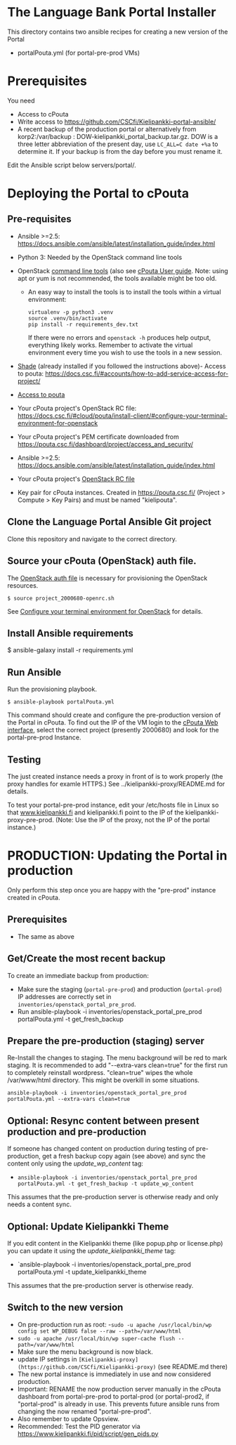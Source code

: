# The Language Bank Portal Installer

This directory contains two ansible recipes for creating a new version of the Portal

 * portalPouta.yml (for portal-pre-prod VMs)


# Prerequisites

You need

 - Access to cPouta
 - Write access to https://github.com/CSCfi/Kielipankki-portal-ansible/
 - A recent backup of the production portal or alternatively from korp2:/var/backup : DOW-kielipankki_portal_backup.tar.gz. DOW is a three letter abbreviation of the present day, use `LC_ALL=C date +%a` to determine it. If your backup is from the day before you must rename it.


Edit the Ansible script below servers/portal/.

#  Deploying the Portal to cPouta

## Pre-requisites
- Ansible >=2.5: https://docs.ansible.com/ansible/latest/installation_guide/index.html
- Python 3: Needed by the OpenStack command line tools
- OpenStack [command line tools](https://docs.openstack.org/newton/user-guide/common/cli-install-openstack-command-line-clients.html) (also see [cPouta User guide](https://docs.csc.fi/cloud/pouta/command-line-tools/). Note: using apt or yum is not recommended, the tools available might be too old.
  - An easy way to install the tools is to install the tools within a virtual environment:
    ```
    virtualenv -p python3 .venv
    source .venv/bin/activate
    pip install -r requirements_dev.txt
    ```
    If there were no errors and `openstack -h` produces help output, everything likely works. Remember to activate the virtual environment every time you wish to use the tools in a new session.
- [Shade](http://docs.openstack.org/infra/shade/) (already installed if you followed the instructions above)- Access to pouta: https://docs.csc.fi/#accounts/how-to-add-service-access-for-project/
- [Access to pouta](https://docs.csc.fi/accounts/how-to-add-service-access-for-project/)
- Your cPouta project's OpenStack RC file: https://docs.csc.fi/#cloud/pouta/install-client/#configure-your-terminal-environment-for-openstack
- Your cPouta project's PEM certificate downloaded from https://pouta.csc.fi/dashboard/project/access_and_security/

- Ansible >=2.5: https://docs.ansible.com/ansible/latest/installation_guide/index.html



- Your cPouta project's [OpenStack RC file](https://docs.csc.fi/cloud/pouta/install-client/#configure-your-terminal-environment-for-openstack)
- Key pair for cPouta instances. Created in https://pouta.csc.fi/ (Project > Compute > Key Pairs) and must be named "kielipouta".

## Clone the Language Portal Ansible Git project

Clone this repository and navigate to the correct directory.


## Source your cPouta (OpenStack) auth file.

The [OpenStack auth file](https://docs.csc.fi/#cloud/pouta/install-client/#configure-your-terminal-environment-for-openstack) is necessary for provisioning the OpenStack resources.

`$ source project_2000680-openrc.sh`

See [Configure your terminal environment for OpenStack](https://docs.csc.fi/cloud/pouta/install-client/#configure-your-terminal-environment-for-openstack) for details.

## Install Ansible requirements

$ ansible-galaxy install -r requirements.yml


## Run Ansible

Run the provisioning playbook.

`$ ansible-playbook portalPouta.yml`

This command should create and configure the pre-production version of
the Portal in cPouta. To find out the IP of the VM login to the
[cPouta Web interface](https://pouta.csc.fi/dashboard/), select the
correct project (presently 2000680) and look for the portal-pre-prod Instance.

## Testing

The just created instance needs a proxy in front of is to work
properly (the proxy handles for examle HTTPS.) See
../kielipankki-proxy/README.md for details.

To test your portal-pre-prod instance, edit your /etc/hosts file in Linux so that
www.kielipankki.fi and
kielipankki.fi point to the IP of the kielipankki-proxy-pre-prod. (Note: Use the IP of the proxy, not the IP of the portal instance.)


# PRODUCTION: Updating the Portal in production

Only perform this step once you are happy with the "pre-prod" instance created in cPouta.

## Prerequisites

 - The same as above

## Get/Create the most recent backup

To create an immediate backup from production:

 * Make sure the staging (`portal-pre-prod`) and production (`portal-prod`) IP addresses are correctly set in `inventories/openstack_portal_pre_prod`.
 * Run ansible-playbook -i inventories/openstack_portal_pre_prod portalPouta.yml -t get_fresh_backup

## Prepare the pre-production (staging) server

Re-Install the changes to staging. The menu background will be red to
mark staging. It is recommended to add "--extra-vars clean=true" for
the first run to completely reinstall wordpress.  "clean=true" wipes
the whole /var/www/html directory. This might be overkill in some
situations.

`ansible-playbook -i inventories/openstack_portal_pre_prod portalPouta.yml --extra-vars clean=true`

## Optional: Resync content between present production and pre-production

If someone has changed content on production during testing of
pre-production, get a fresh backup copy again (see above) and
sync the content only using the *update_wp_content*
tag:

 - `ansible-playbook -i inventories/openstack_portal_pre_prod portalPouta.yml -t get_fresh_backup -t update_wp_content`

This assumes that the pre-production server is otherwise ready and only needs a content sync.

## Optional: Update Kielipankki Theme

If you edit content in the Kielipankki theme (like popup.php or license.php) you can update it using the
*update_kielipankki_theme* tag:

 - `ansible-playbook -i inventories/openstack_portal_pre_prod portalPouta.yml -t update_kielipankki_theme

This assumes that the pre-production server is otherwise ready.


## Switch to the new version

 - On pre-production run as root:
  -``sudo -u apache /usr/local/bin/wp config set WP_DEBUG false --raw --path=/var/www/html``
  - ``sudo -u apache /usr/local/bin/wp super-cache flush --path=/var/www/html``
 - Make sure the menu background is now black.
 - update IP settings in `[Kielipankki-proxy](https://github.com/CSCfi/Kielipankki-proxy)` (see README.md there)
 - The new portal instance is immediately in use and now considered production.
 - Important: RENAME the now production server manually in the cPouta dashboard from portal-pre-prod to portal-prod (or portal-prod2, if "portal-prod" is already in use. This prevents future ansible runs from changing the now renamed "portal-pre-prod".
 - Also remember to update Opsview.
 - Recommended: Test the PID generator via https://www.kielipankki.fi/pid/script/gen_pids.py

